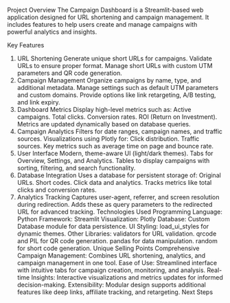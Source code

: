 Project Overview
The Campaign Dashboard is a Streamlit-based web application designed for URL shortening and campaign management. It includes features to help users create and manage campaigns with powerful analytics and insights.

Key Features
1. URL Shortening
Generate unique short URLs for campaigns.
Validate URLs to ensure proper format.
Manage short URLs with custom UTM parameters and QR code generation.
2. Campaign Management
Organize campaigns by name, type, and additional metadata.
Manage settings such as default UTM parameters and custom domains.
Provide options like link retargeting, A/B testing, and link expiry.
3. Dashboard Metrics
Display high-level metrics such as:
Active campaigns.
Total clicks.
Conversion rates.
ROI (Return on Investment).
Metrics are updated dynamically based on database queries.
4. Campaign Analytics
Filters for date ranges, campaign names, and traffic sources.
Visualizations using Plotly for:
Click distribution.
Traffic sources.
Key metrics such as average time on page and bounce rate.
5. User Interface
Modern, theme-aware UI (light/dark themes).
Tabs for Overview, Settings, and Analytics.
Tables to display campaigns with sorting, filtering, and search functionality.
6. Database Integration
Uses a database for persistent storage of:
Original URLs.
Short codes.
Click data and analytics.
Tracks metrics like total clicks and conversion rates.
7. Analytics Tracking
Captures user-agent, referrer, and screen resolution during redirection.
Adds these as query parameters to the redirected URL for advanced tracking.
Technologies Used
Programming Language: Python
Framework: Streamlit
Visualization: Plotly
Database: Custom Database module for data persistence.
UI Styling: load_ui_styles for dynamic themes.
Other Libraries:
validators for URL validation.
qrcode and PIL for QR code generation.
pandas for data manipulation.
random for short code generation.
Unique Selling Points
Comprehensive Campaign Management:
Combines URL shortening, analytics, and campaign management in one tool.
Ease of Use:
Streamlined interface with intuitive tabs for campaign creation, monitoring, and analysis.
Real-time Insights:
Interactive visualizations and metrics updates for informed decision-making.
Extensibility:
Modular design supports additional features like deep links, affiliate tracking, and retargeting.
Next Steps
